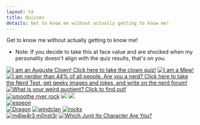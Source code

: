 ```yaml
---
layout: t4
title: Quizzes
details: Get to know me without actually getting to know me!
---
```


Get to know me without actually getting to know me!
- Note: If you decide to take this at face value and are shocked when my personality doesn't align with the quiz results, that's on you.

<div class="rflex">
	<a class="qz" href='https://clownfred.zone/clownquiz'><img class="quiz" src='https://clownfred.zone/!Media/CQ/AugusteCard2.png' alt='I 	am an Auguste Clown! Click here to take the clown quiz!'></a> 
	<a class="qz" href="http://www.dragonflycave.com/quizzes/what-pokemon-are-you"><img class="quiz" src="http://www.dragonflycave.com/wpay/mew.gif" alt="I am a Mew!" title="Find out what Pokémon you are at The Cave of Dragonflies"></a>
    <a class="qz" href="http://www.nerdtests.com/ft_nq.php"><img class="quiz" src="http://www.nerdtests.com/images/ft/nq/63c833dff4.gif" alt="I am nerdier than 44% of all people. Are you a nerd? Click here to take the Nerd Test, get geeky images and jokes, and write on the nerd forum!"></a>
    <a class="qz" href="http://www.nerdtests.com/ft_weird.php?im"><img class="quiz" src="http://www.nerdtests.com/thetester/images/php/wq.php?val=8288" alt="What is your weird quotient? Click to find out!"></a>
</div>
<div class="rflex">
	<a class="qz" href="https://swiftyshq.neocities.org/fun/quiz/rock"><img class="quiz" src="https://swiftyshq.neocities.org/img/quiz/rock/r2.png" alt="smoothe river rock" title="ough.... youre so relaxed.... this rock is PERFECT for napping on.... it's warmed by the sun too... .yo.... snzz"></a>
	<a class="qz" href="https://casiopea.neocities.org/isopod/isopodquiz.html"><img class="quiz" src="https://i.imgur.com/YOPG9hQ.png"></a>
	<a class="qz" href="https://andou.gay/quiz/donutquiz"><img class="quiz" src="https://andou.gay/quiz/glazed donut.png"></a>
</div>
<div class="rflex">
	<div class="cflex">
	    <a class="qz" href="https://swiftyshq.neocities.org/fun/quiz/eon"><img class="quiz" src="https://swiftyshq.neocities.org/img/quiz/eon/vee5.png" alt="espeon" title="relaxed and extroverted, you aren't easily bothered"></a>
	    <div class="rflex">
	        <a class="qz" href="https://www.dragonflycave.com/quizzes/what-type-are-you/dragon"><img class="quiz" src="https://www.dragonflycave.com/typequiz/dragon.png" alt="Dragon" title="I am a Dragon-type!"></a>
	        <a class="qz" href="https://swiftyshq.neocities.org/fun/quiz/clan"><img class="quiz" src="https://swiftyshq.neocities.org/img/quiz/clan/wind.png" alt="windclan" title="you got windclan! you're a stickler for proper organization and structure. you always need to have things planned, or else you might lose your mind with abstracts."></a>
	        <a class="qz" href="https://swiftyshq.neocities.org/fun/quiz/box"><img class="quiz" src="https://swiftyshq.neocities.org/img/quiz/box/b1.png" alt="rocks" title="it was full of rocks...? that must be why its so fucking heavy lol"></a>
	    </div>
	</div>
	<a class="qz" href="https://swiftyshq.neocities.org/fun/quiz/creature"><img class="quiz" src="https://swiftyshq.neocities.org/img/quiz/creature/res3.png" alt="m4lw4r3 m0nst3r" title="http creature not found. you are maybe toxic but in a funny way. gods little meow meow"></a>
	<a class="qz" href="https://www.theotaku.com/quizzes/view/3805/which_junji_ito_character_are_you%3F"><img class="quiz" src="http://www.theotaku.com/guru_results/3805_Kirie.jpg" alt="Which Junji Ito Character Are You?" />
</div>